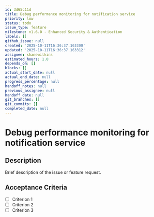 ```yaml
---
id: 3d65c11d
title: Debug performance monitoring for notification service
priority: low
status: todo
issue_type: feature
milestone: v1.6.0 - Enhanced Security & Authentication
labels: []
github_issue: null
created: '2025-10-11T16:36:37.163300'
updated: '2025-10-11T16:36:37.163312'
assignee: shanewilkins
estimated_hours: 1.0
depends_on: []
blocks: []
actual_start_date: null
actual_end_date: null
progress_percentage: null
handoff_notes: null
previous_assignee: null
handoff_date: null
git_branches: []
git_commits: []
completed_date: null
---
```


# Debug performance monitoring for notification service

## Description

Brief description of the issue or feature request.

## Acceptance Criteria

- [ ] Criterion 1
- [ ] Criterion 2
- [ ] Criterion 3